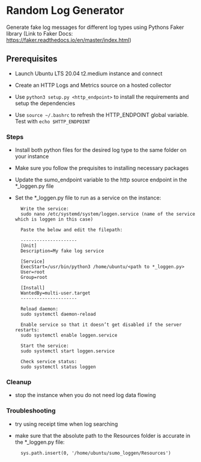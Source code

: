 # Random Log Generator
Generate fake log messages for different log types using Pythons Faker library (Link to Faker Docs: https://faker.readthedocs.io/en/master/index.html)

## Prerequisites
- Launch Ubuntu LTS 20.04 t2.medium instance and connect
       
- Create an HTTP Logs and Metrics source on a hosted collector

- Use `python3 setup.py <http_endpoint>` to install the requirements and setup the dependencies

- Use `source ~/.bashrc` to refresh the HTTP_ENDPOINT global variable.  Test with `echo $HTTP_ENDPOINT`

### Steps
- Install both python files for the desired log type to the same folder on your instance
- Make sure you follow the prequisites to installing necessary packages
- Update the sumo_endpoint variable to the http source endpoint in the *_loggen.py file
- Set the *_loggen.py file to run as a service on the instance:

        Write the service:
        sudo nano /etc/systemd/system/loggen.service (name of the service which is loggen in this case)

        Paste the below and edit the filepath:
        
        ---------------------
        [Unit]
        Description=My fake log service

        [Service]
        ExecStart=/usr/bin/python3 /home/ubuntu/<path to *_loggen.py>
        User=root
        Group=root

        [Install]
        WantedBy=multi-user.target
        ---------------------

        Reload daemon:
        sudo systemctl daemon-reload

        Enable service so that it doesn’t get disabled if the server restarts:
        sudo systemctl enable loggen.service

        Start the service:
        sudo systemctl start loggen.service

        Check service status:
        sudo systemctl status loggen

### Cleanup
- stop the instance when you do not need log data flowing

### Troubleshooting
- try using receipt time when log searching

- make sure that the absolute path to the Resources folder is accurate in the *_loggen.py file:
        
        sys.path.insert(0, '/home/ubuntu/sumo_loggen/Resources')


